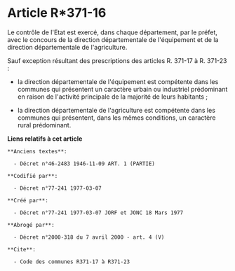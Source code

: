 # Article R*371-16

Le contrôle de l'Etat est exercé, dans chaque département, par le préfet, avec le concours de la direction départementale de
l'équipement et de la direction départementale de l'agriculture.

Sauf exception résultant des prescriptions des articles R. 371-17 à R. 371-23 :

- la direction départementale de l'équipement est compétente dans les communes qui présentent un caractère urbain ou
industriel prédominant en raison de l'activité principale de la majorité de leurs habitants ;

- la direction départementale de l'agriculture est compétente dans les communes qui présentent, dans les mêmes conditions, un
caractère rural prédominant.

**Liens relatifs à cet article**

	**Anciens textes**:

	  - Décret n°46-2483 1946-11-09 ART. 1 (PARTIE)

	**Codifié par**:

	  - Décret n°77-241 1977-03-07

	**Créé par**:

	  - Décret n°77-241 1977-03-07 JORF et JONC 18 Mars 1977

	**Abrogé par**:

	  - Décret n°2000-318 du 7 avril 2000 - art. 4 (V)

	**Cite**:

	  - Code des communes R371-17 à R371-23

